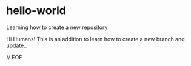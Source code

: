 # hello-world
Learning how to create a new repository

Hi Humans!
This is an addition to learn how to create a new branch and update..

// EOF
